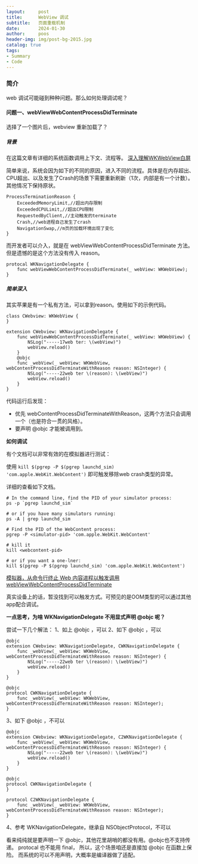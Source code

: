 ```yaml
---
layout:     post
title:      WebView 调试
subtitle:   页面重载机制
date:       2024-01-30
author:     poos
header-img: img/post-bg-2015.jpg
catalog: true
tags:
- Summary
- Code
---
```



### 简介

web 调试可能碰到种种问题。那么如何处理调试呢？


#### 问题一、webViewWebContentProcessDidTerminate

选择了一个图片后，webview 重新加载了？

##### 背景
在这篇文章有详细的系统函数调用上下文、流程等。 [深入理解WKWebView白屏](https://blog.csdn.net/u012413955/article/details/89671301)

简单来说，系统会因为如下的不同的原因，进入不同的流程。具体是在内存超出、CPU超出、以及发生了Crash的场景下需要重新刷新（1次，内部是有一个计数）。其他情况下保持原状。

```
ProcessTerminationReason {
    ExceededMemoryLimit,//超出内存限制
    ExceededCPULimit,//超出CPU限制
    RequestedByClient,//主动触发的terminate
    Crash,//web进程自己发生了crash
    NavigationSwap,//m页的加载环境出现了变化
}
```

而开发者可以介入，就是在 webViewWebContentProcessDidTerminate 方法。但是遗憾的是这个方法没有传入 reason。

```
protocal WKNavigationDelegate {
    func webViewWebContentProcessDidTerminate(_ webView: WKWebView);
}
```
##### 简单深入
其实苹果是有一个私有方法，可以拿到reason。使用如下的示例代码。

```
class CWebview: WKWebView {
}

extension CWebview: WKNavigationDelegate {
    func webViewWebContentProcessDidTerminate(_ webView: WKWebView) {
        NSLog("-----17web ter: \(webView)")
        webView.reload()
    }
    @objc
    func _webView(_ webView: WKWebView, webContentProcessDidTerminateWithReason reason: NSInteger) {
        NSLog("-----22web ter \(reason): \(webView)")
        webView.reload()
    }
}

```
代码运行后发现：
- 优先 webContentProcessDidTerminateWithReason，这两个方法只会调用一个（也是符合一贯的风格）。
- 要声明 @objc 才能被调用到。


**如何调试**

有个文档可以非常有效的在模拟器进行测试：

使用 `kill $(pgrep -P $(pgrep launchd_sim) 'com.apple.WebKit.WebContent')` 即可触发移除web crash类型的异常。

详细的查看如下文档。

```
# In the command line, find the PID of your simulator process:
ps -p `pgrep launchd_sim`

# or if you have many simulators running:
ps -A | grep launchd_sim

# Find the PID of the WebContent process:
pgrep -P <simulator-pid> 'com.apple.WebKit.WebContent'

# kill it
kill <webcontent-pid>

# or if you want a one-lner:
kill $(pgrep -P $(pgrep launchd_sim) 'com.apple.WebKit.WebContent')
```


[模拟器，从命令行终止 Web 内容进程以触发调用webViewWebContentProcessDidTerminate](https://qa.1r1g.com/sf/ask/4994502901/)


真实设备上的话，暂没找到可以触发方式。可预见的是OOM类型的可以通过其他app配合调试。


**一点思考，为啥 WKNavigationDelegate 不用显式声明 @objc 呢？**

尝试一下几个解法：
1、如上 @objc ，可以
2、如下 @objc ，可以

```
@objc
extension CWebview: WKNavigationDelegate, CWKNavigationDelegate {
    func _webView(_ webView: WKWebView, webContentProcessDidTerminateWithReason reason: NSInteger) {
        NSLog("-----22web ter \(reason): \(webView)")
        webView.reload()
    }
}

@objc
protocol CWKNavigationDelegate {
    func _webView(_ webView: WKWebView, webContentProcessDidTerminateWithReason reason: NSInteger);
}
```
3、如下 @objc ，不可以

```
@objc
extension CWebview: WKNavigationDelegate, C2WKNavigationDelegate {
    func _webView(_ webView: WKWebView, webContentProcessDidTerminateWithReason reason: NSInteger) {
        NSLog("-----22web ter \(reason): \(webView)")
        webView.reload()
    }
}

@objc
protocol CWKNavigationDelegate {
}

protocol C2WKNavigationDelegate {
    func _webView(_ webView: WKWebView, webContentProcessDidTerminateWithReason reason: NSInteger);
}
```

4、参考 WKNavigationDelegate，继承自 NSObjectProtocol，不可以

看来纯纯就是要声明一下 @objc，其他花里胡哨的都没有用。@objc也不支持传递。 protocal 也不能用 final， 所以，这个场景咱还是直接加 @objc 在函数上保险。
而系统的可以不用声明，大概率是编译器做了适配。
